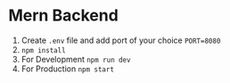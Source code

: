 # Mern Backend

1. Create `.env` file and add port of your choice `PORT=8080`
1. `npm install`
1. For Development `npm run dev`
1. For Production `npm start`
